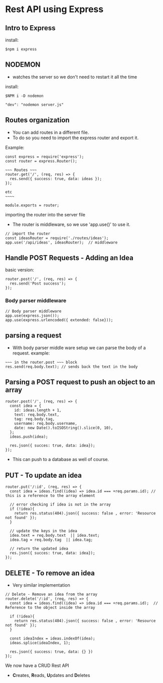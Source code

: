 # Rest API using Express

## Intro to Express
install:
``` JS Terminal
$npm i express
```

## NODEMON 
- watches the server so we don't need to restart it all the time

install:
```JS Terminal
$NPM i -D nodemon
```
```JS package.json add
"dev": "nodemon server.js"
``` 

## Routes organization
- You can add routes in a different file.
- To do so you need to import the express router and export it.

Example:
``` JS routes.js
const express = require('express');
const router = express.Router();

~~~ Routes ~~~
router.get('/', (req, res) => { 
  res.send({ success: true, data: ideas });
});

etc
~~~~

module.exports = router;
```

importing the router into the server file
- The router is middleware, so we use 'app.use()' to use it.
``` JS server.js
// import the router
const ideasRouter = require('./routes/ideas');
app.use('/api/ideas', ideasRouter);  // middleware
```


## Handle POST Requests - Adding an Idea
basic version:
``` JS routes.js
router.post('/', (req, res) => {
  res.send('Post success');
});
```

### Body parser middleware
``` JS server.js
// Body parser middleware
app.use(express.json());
app.use(express.urlencoded({ extended: false}));
```

## parsing a request 
- With body parser middle ware setup we can parse the body of a request.
example:
``` JS routes.js
~~~ in the router.post ~~~ block
res.send(req.body.text); // sends back the text in the body
```

## Parsing a POST request to push an object to an array
``` JS routes.js
router.post('/', (req, res) => {
  const idea = {
    id: ideas.length + 1,
    text: req.body.text,
    tag: req.body.tag,
    username: req.body.username,
    date: new Date().toISOString().slice(0, 10),
  };
  ideas.push(idea);

  res.json({ succes: true, data: idea});
});
```
- This can push to a database as well of course.


## PUT - To update an idea
``` JS routes.js
router.put('/:id', (req, res) => {
  const idea = ideas.find((idea) => idea.id === +req.params.id); // this is a reference to the array element

  // error checking if idea is not in the array 
  if (!idea){
    return res.status(404).json({ success: false , error: 'Resource not found' });
  }

  // update the keys in the idea
  idea.text = req.body.text  || idea.text;
  idea.tag = req.body.tag  || idea.tag;

  // return the updated idea 
  res.json({ succes: true, data: idea});
});
```

## DELETE - To remove an idea
- Very similar implementation
```JS routes.js
// Delete - Remove an idea from the array
router.delete('/:id', (req, res) => {
  const idea = ideas.find((idea) => idea.id === +req.params.id);  // Reference to the object inside the array

  if (!idea){
    return res.status(404).json({ success: false , error: 'Resource not found' });
  }

  const ideaIndex = ideas.indexOf(idea);
  ideas.splice(ideaIndex, 1);

  res.json({ success: true, data: {} })
});
```

We now have a CRUD Rest API 
- **C**reates, **R**eads, **U**pdates and **D**eletes






